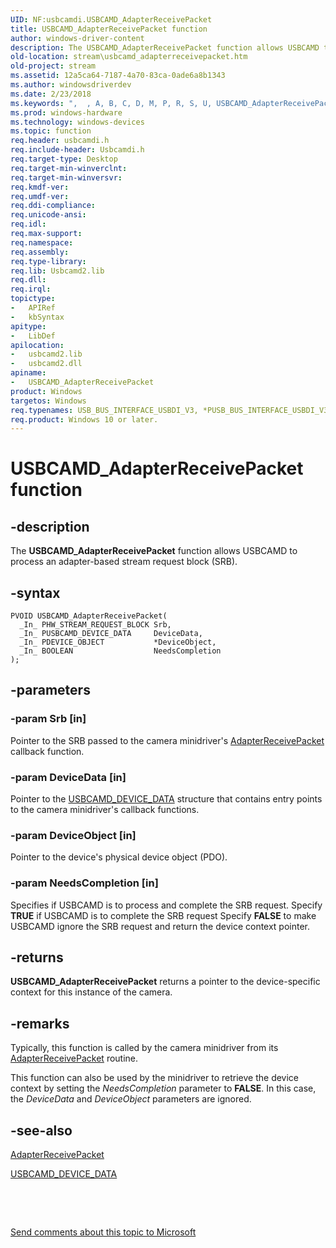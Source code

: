 ```yaml
---
UID: NF:usbcamdi.USBCAMD_AdapterReceivePacket
title: USBCAMD_AdapterReceivePacket function
author: windows-driver-content
description: The USBCAMD_AdapterReceivePacket function allows USBCAMD to process an adapter-based stream request block (SRB).
old-location: stream\usbcamd_adapterreceivepacket.htm
old-project: stream
ms.assetid: 12a5ca64-7187-4a70-83ca-0ade6a8b1343
ms.author: windowsdriverdev
ms.date: 2/23/2018
ms.keywords: ",  , A, B, C, D, M, P, R, S, U, USBCAMD_AdapterReceivePacket, USBCAMD_AdapterReceivePacket function [Streaming Media Devices], _, a, c, d, e, i, k, p, r, stream.usbcamd_adapterreceivepacket, t, usbcamdi/USBCAMD_AdapterReceivePacket, usbcmdpr_ad9c24d0-76a2-43a4-9634-a70e9260d907.xml, v"
ms.prod: windows-hardware
ms.technology: windows-devices
ms.topic: function
req.header: usbcamdi.h
req.include-header: Usbcamdi.h
req.target-type: Desktop
req.target-min-winverclnt: 
req.target-min-winversvr: 
req.kmdf-ver: 
req.umdf-ver: 
req.ddi-compliance: 
req.unicode-ansi: 
req.idl: 
req.max-support: 
req.namespace: 
req.assembly: 
req.type-library: 
req.lib: Usbcamd2.lib
req.dll: 
req.irql: 
topictype:
-	APIRef
-	kbSyntax
apitype:
-	LibDef
apilocation:
-	usbcamd2.lib
-	usbcamd2.dll
apiname:
-	USBCAMD_AdapterReceivePacket
product: Windows
targetos: Windows
req.typenames: USB_BUS_INTERFACE_USBDI_V3, *PUSB_BUS_INTERFACE_USBDI_V3
req.product: Windows 10 or later.
---
```


# USBCAMD_AdapterReceivePacket function


## -description


The <b>USBCAMD_AdapterReceivePacket</b> function allows USBCAMD to process an adapter-based stream request block (SRB).


## -syntax


````
PVOID USBCAMD_AdapterReceivePacket(
  _In_ PHW_STREAM_REQUEST_BLOCK Srb,
  _In_ PUSBCAMD_DEVICE_DATA     DeviceData,
  _In_ PDEVICE_OBJECT           *DeviceObject,
  _In_ BOOLEAN                  NeedsCompletion
);
````


## -parameters




### -param Srb [in]

Pointer to the SRB passed to the camera minidriver's <a href="..\usbcamdi\nc-usbcamdi-padapter_receive_packet_routine.md">AdapterReceivePacket</a> callback function.


### -param DeviceData [in]

Pointer to the <a href="..\usbcamdi\ns-usbcamdi-_usbcamd_device_data.md">USBCAMD_DEVICE_DATA</a> structure that contains entry points to the camera minidriver's callback functions.


### -param DeviceObject [in]

Pointer to the device's physical device object (PDO).


### -param NeedsCompletion [in]

Specifies if USBCAMD is to process and complete the SRB request. Specify <b>TRUE</b> if USBCAMD is to complete the SRB request Specify <b>FALSE</b> to make USBCAMD ignore the SRB request and return the device context pointer.


## -returns



<b>USBCAMD_AdapterReceivePacket</b> returns a pointer to the device-specific context for this instance of the camera.




## -remarks



Typically, this function is called by the camera minidriver from its <a href="..\usbcamdi\nc-usbcamdi-padapter_receive_packet_routine.md">AdapterReceivePacket</a> routine. 

This function can also be used by the minidriver to retrieve the device context by setting the <i>NeedsCompletion</i> parameter to <b>FALSE</b>. In this case, the <i>DeviceData</i> and <i>DeviceObject</i> parameters are ignored.




## -see-also

<a href="..\usbcamdi\nc-usbcamdi-padapter_receive_packet_routine.md">AdapterReceivePacket</a>



<a href="..\usbcamdi\ns-usbcamdi-_usbcamd_device_data.md">USBCAMD_DEVICE_DATA</a>



 

 

<a href="mailto:wsddocfb@microsoft.com?subject=Documentation%20feedback [stream\stream]:%20USBCAMD_AdapterReceivePacket function%20 RELEASE:%20(2/23/2018)&amp;body=%0A%0APRIVACY STATEMENT%0A%0AWe use your feedback to improve the documentation. We don't use your email address for any other purpose, and we'll remove your email address from our system after the issue that you're reporting is fixed. While we're working to fix this issue, we might send you an email message to ask for more info. Later, we might also send you an email message to let you know that we've addressed your feedback.%0A%0AFor more info about Microsoft's privacy policy, see http://privacy.microsoft.com/en-us/default.aspx." title="Send comments about this topic to Microsoft">Send comments about this topic to Microsoft</a>


